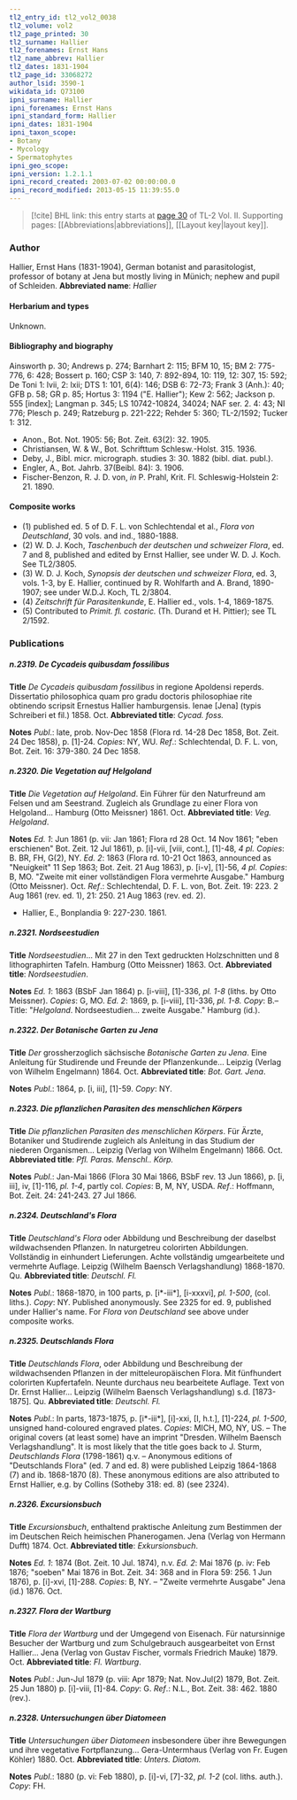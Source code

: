 ```yaml
---
tl2_entry_id: tl2_vol2_0038
tl2_volume: vol2
tl2_page_printed: 30
tl2_surname: Hallier
tl2_forenames: Ernst Hans
tl2_name_abbrev: Hallier
tl2_dates: 1831-1904
tl2_page_id: 33068272
author_lsid: 3590-1
wikidata_id: Q73100
ipni_surname: Hallier
ipni_forenames: Ernst Hans
ipni_standard_form: Hallier
ipni_dates: 1831-1904
ipni_taxon_scope: 
- Botany
- Mycology
- Spermatophytes
ipni_geo_scope: 
ipni_version: 1.2.1.1
ipni_record_created: 2003-07-02 00:00:00.0
ipni_record_modified: 2013-05-15 11:39:55.0
---
```



> [!cite] BHL link: this entry starts at [page 30](https://www.biodiversitylibrary.org/page/33068272) of TL-2 Vol. II.
> Supporting pages: [[Abbreviations|abbreviations]], [[Layout key|layout key]].

### Author

Hallier, Ernst Hans (1831-1904), German botanist and parasitologist, professor of botany at Jena but mostly living in Münich; nephew and pupil of Schleiden. 
**Abbreviated name**: *Hallier*

#### Herbarium and types

Unknown.

#### Bibliography and biography

Ainsworth p. 30; Andrews p. 274; Barnhart 2: 115; BFM 10, 15; BM 2: 775-776, 6: 428; Bossert p. 160; CSP 3: 140, 7: 892-894, 10: 119, 12: 307, 15: 592; De Toni 1: lvii, 2: lxii; DTS 1: 101, 6(4): 146; DSB 6: 72-73; Frank 3 (Anh.): 40; GFB p. 58; GR p. 85; Hortus 3: 1194 ("E. Hallier"); Kew 2: 562; Jackson p. 555 \[index\]; Langman p. 345; LS 10742-10824, 34024; NAF ser. 2. 4: 43; NI 776; Plesch p. 249; Ratzeburg p. 221-222; Rehder 5: 360; TL-2/1592; Tucker 1: 312.
- Anon., Bot. Not. 1905: 56; Bot. Zeit. 63(2): 32. 1905.
- Christiansen, W. & W., Bot. Schrifttum Schlesw.-Holst. 315. 1936.
- Deby, J., Bibl. micr. micrograph. studies 3: 30. 1882 (bibl. diat. publ.).
- Engler, A., Bot. Jahrb. 37(Beibl. 84): 3. 1906.
- Fischer-Benzon, R. J. D. von, *in* P. Prahl, Krit. Fl. Schleswig-Holstein 2: 21. 1890.

#### Composite works

- (1) published ed. 5 of D. F. L. von Schlechtendal et al., *Flora von Deutschland*, 30 vols. and ind., 1880-1888.
- (2) W. D. J. Koch, *Taschenbuch der deutschen und schweizer Flora*, ed. 7 and 8, published and edited by Ernst Hallier, see under W. D. J. Koch. See TL2/3805.
- (3) W. D. J. Koch, *Synopsis der deutschen und schweizer Flora*, ed. 3, vols. 1-3, by E. Hallier, continued by R. Wohlfarth and A. Brand, 1890-1907; see under W.D.J. Koch, TL 2/3804.
- (4) *Zeitschrift für Parasitenkunde*, E. Hallier ed., vols. 1-4, 1869-1875.
- (5) Contributed to *Primit. fl. costaric.* (Th. Durand et H. Pittier); see TL 2/1592.

### Publications

##### n.2319. De Cycadeis quibusdam fossilibus

**Title**
*De Cycadeis quibusdam fossilibus* in regione Apoldensi reperds. Dissertatio philosophica quam pro gradu doctoris philosophiae rite obtinendo scripsit Ernestus Hallier hamburgensis. Ienae \[Jena\] (typis Schreiberi et fil.) 1858. Oct.
**Abbreviated title**: *Cycad. foss.*

**Notes**
*Publ*.: late, prob. Nov-Dec 1858 (Flora rd. 14-28 Dec 1858, Bot. Zeit. 24 Dec 1858), p. \[1\]-24.
*Copies*: NY, WU.
*Ref*.: Schlechtendal, D. F. L. von, Bot. Zeit. 16: 379-380. 24 Dec 1858.

##### n.2320. Die Vegetation auf Helgoland

**Title**
*Die Vegetation auf Helgoland*. Ein Führer für den Naturfreund am Felsen und am Seestrand. Zugleich als Grundlage zu einer Flora von Helgoland... Hamburg (Otto Meissner) 1861. Oct.
**Abbreviated title**: *Veg. Helgoland*.

**Notes**
*Ed. 1*: Jun 1861 (p. vii: Jan 1861; Flora rd 28 Oct. 14 Nov 1861; "eben erschienen" Bot. Zeit. 12 Jul 1861), p. \[i\]-vii, \[viii, cont.\], \[1\]-48, *4 pl. Copies*: B. BR, FH, G(2), NY.
*Ed. 2*: 1863 (Flora rd. 10-21 Oct 1863, announced as "Neuigkeit" 11 Sep 1863; Bot. Zeit. 21 Aug 1863), p. \[i-v\], \[1\]-56, *4 pl. Copies*: B, MO. "Zweite mit einer vollständigen Flora vermehrte Ausgabe." Hamburg (Otto Meissner). Oct.
*Ref*.: Schlechtendal, D. F. L. von, Bot. Zeit. 19: 223. 2 Aug 1861 (rev. ed. 1), 21: 250. 21 Aug 1863 (rev. ed. 2).
- Hallier, E., Bonplandia 9: 227-230. 1861.

##### n.2321. Nordseestudien

**Title**
*Nordseestudien*... Mit 27 in den Text gedruckten Holzschnitten und 8 lithographirten Tafeln. Hamburg (Otto Meissner) 1863. Oct.
**Abbreviated title**: *Nordseestudien*.

**Notes**
*Ed. 1*: 1863 (BSbF Jan 1864) p. \[i-viii\], \[1\]-336, *pl. 1-8* (liths. by Otto Meissner). *Copies*: G, MO.
*Ed. 2*: 1869, p. \[i-viii\], \[1\]-336, *pl. 1-8. Copy*: B.– Title: "*Helgoland*. Nordseestudien... zweite Ausgabe." Hamburg (id.).

##### n.2322. Der Botanische Garten zu Jena

**Title**
*Der* grossherzoglich sächsische *Botanische Garten zu Jena*. Eine Anleitung für Studirende und Freunde der Pflanzenkunde... Leipzig (Verlag von Wilhelm Engelmann) 1864. Oct.
**Abbreviated title**: *Bot. Gart. Jena*.

**Notes**
*Publ*.: 1864, p. \[i, iii\], \[1\]-59. *Copy*: NY.

##### n.2323. Die pflanzlichen Parasiten des menschlichen Körpers

**Title**
*Die pflanzlichen Parasiten des menschlichen Körpers*. Für Ärzte, Botaniker und Studirende zugleich als Anleitung in das Studium der niederen Organismen... Leipzig (Verlag von Wilhelm Engelmann) 1866. Oct.
**Abbreviated title**: *Pfl. Paras. Menschl.. Körp.*

**Notes**
*Publ*.: Jan-Mai 1866 (Flora 30 Mai 1866, BSbF rev. 13 Jun 1866), p. \[i, iii\], iv, \[1\]-116, *pl. 1-4*, partly col. *Copies*: B, M, NY, USDA.
*Ref*.: Hoffmann, Bot. Zeit. 24: 241-243. 27 Jul 1866.

##### n.2324. Deutschland's Flora

**Title**
*Deutschland's Flora* oder Abbildung und Beschreibung der daselbst wildwachsenden Pflanzen. In naturgetreu colorirten Abbildungen. Vollständig in einhundert Lieferungen. Achte vollständig umgearbeitete und vermehrte Auflage. Leipzig (Wilhelm Baensch Verlagshandlung) 1868-1870. Qu.
**Abbreviated title**: *Deutschl. Fl.*

**Notes**
*Publ*.: 1868-1870, in 100 parts, p. \[i\*-iii\*\], \[i-xxxvi\], *pl. 1-500*, (col. liths.). *Copy*: NY. Published anonymously. See 2325 for ed. 9, published under Hallier's name. For *Flora von Deutschland* see above under composite works.

##### n.2325. Deutschlands Flora

**Title**
*Deutschlands Flora*, oder Abbildung und Beschreibung der wildwachsenden Pflanzen in der mitteleuropäischen Flora. Mit fünfhundert colorirten Kupfertafeln. Neunte durchaus neu bearbeitete Auflage. Text von Dr. Ernst Hallier... Leipzig (Wilhelm Baensch Verlagshandlung) s.d. \[1873-1875\]. Qu.
**Abbreviated title**: *Deutschl. Fl.*

**Notes**
*Publ*.: In parts, 1873-1875, p. \[i\*-iii\*\], \[i\]-xxi, \[I, h.t.\], \[1\]-224, *pl. 1-500*, unsigned hand-coloured engraved plates. *Copies*: MICH, MO, NY, US. – The original covers (at least some) have an imprint "Dresden. Wilhelm Baensch Verlagshandlung".
It is most likely that the title goes back to J. Sturm, *Deutschlands Flora* (1798-1861) q.v. – Anonymous editions of "Deutschlands Flora" (ed. 7 and ed. 8) were published Leipzig 1864-1868 (7) and ib. 1868-1870 (8). These anonymous editions are also attributed to Ernst Hallier, e.g. by Collins (Sotheby 318: ed. 8) (see 2324).

##### n.2326. Excursionsbuch

**Title**
*Excursionsbuch*, enthaltend praktische Anleitung zum Bestimmen der im Deutschen Reich heimischen Phanerogamen. Jena (Verlag von Hermann Dufft) 1874. Oct.
**Abbreviated title**: *Exkursionsbuch*.

**Notes**
*Ed. 1*: 1874 (Bot. Zeit. 10 Jul. 1874), n.v.
*Ed. 2*: Mai 1876 (p. iv: Feb 1876; "soeben" Mai 1876 in Bot. Zeit. 34: 368 and in Flora 59: 256. 1 Jun 1876), p. \[i\]-xvi, \[1\]-288. *Copies*: B, NY. – "Zweite vermehrte Ausgabe" Jena (id.) 1876. Oct.

##### n.2327. Flora der Wartburg

**Title**
*Flora der Wartburg* und der Umgegend von Eisenach. Für natursinnige Besucher der Wartburg und zum Schulgebrauch ausgearbeitet von Ernst Hallier... Jena (Verlag von Gustav Fischer, vormals Friedrich Mauke) 1879. Oct.
**Abbreviated title**: *Fl. Wartburg*.

**Notes**
*Publ*.: Jun-Jul 1879 (p. viii: Apr 1879; Nat. Nov.Jul(2) 1879, Bot. Zeit. 25 Jun 1880) p. \[i\]-viii, \[1\]-84. *Copy*: G.
*Ref*.: N.L., Bot. Zeit. 38: 462. 1880 (rev.).

##### n.2328. Untersuchungen über Diatomeen

**Title**
*Untersuchungen über Diatomeen* insbesondere über ihre Bewegungen und ihre vegetative Fortpflanzung... Gera-Untermhaus (Verlag von Fr. Eugen Köhler) 1880. Oct.
**Abbreviated title**: *Unters. Diatom.*

**Notes**
*Publ*.: 1880 (p. vi: Feb 1880), p. \[i\]-vi, \[7\]-32, *pl. 1-2* (col. liths. auth.). *Copy*: FH.

